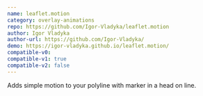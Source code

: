 ```yaml
---
name: leaflet.motion
category: overlay-animations
repo: https://github.com/Igor-Vladyka/leaflet.motion
author: Igor Vladyka
author-url: https://github.com/Igor-Vladyka/
demo: https://igor-vladyka.github.io/leaflet.motion/
compatible-v0:
compatible-v1: true
compatible-v2: false
---
```


Adds simple motion to your polyline with marker in a head on line.
